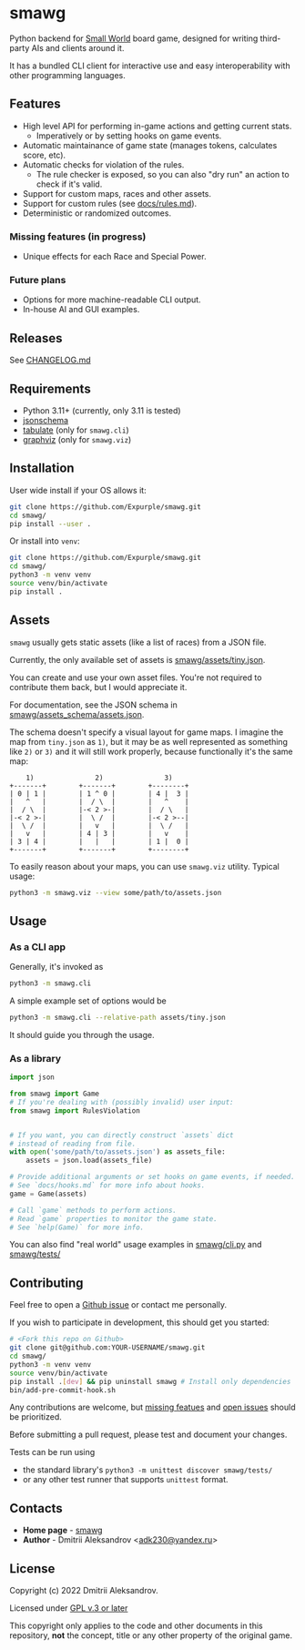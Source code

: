 # smawg

Python backend for
[Small World](https://en.m.wikipedia.org/wiki/Small_World_(board_game))
board game,
designed for writing third-party AIs and clients around it.

It has a bundled CLI client for interactive use
and easy interoperability with other programming languages.

## Features

* High level API for performing in-game actions and getting current stats.
    * Imperatively or by setting hooks on game events.
* Automatic maintainance of game state (manages tokens, calculates score, etc).
* Automatic checks for violation of the rules.
    * The rule checker is exposed, so you can also "dry run" an action to check
    if it's valid.
* Support for custom maps, races and other assets.
* Support for custom rules (see [docs/rules.md](docs/rules.md)).
* Deterministic or randomized outcomes.

### Missing features (in progress)

* Unique effects for each Race and Special Power.

### Future plans

* Options for more machine-readable CLI output.
* In-house AI and GUI examples.

## Releases

See [CHANGELOG.md](./CHANGELOG.md)

## Requirements

* Python 3.11+ (currently, only 3.11 is tested)
* [jsonschema](https://github.com/Julian/jsonschema)
* [tabulate](https://github.com/astanin/python-tabulate) (only for `smawg.cli`)
* [graphviz](https://github.com/xflr6/graphviz) (only for `smawg.viz`)

## Installation

User wide install if your OS allows it:

```sh
git clone https://github.com/Expurple/smawg.git
cd smawg/
pip install --user .
```

Or install into `venv`:

```sh
git clone https://github.com/Expurple/smawg.git
cd smawg/
python3 -m venv venv
source venv/bin/activate
pip install .
```

## Assets

`smawg` usually gets static assets (like a list of races) from a JSON file.

Currently, the only available set of assets is
[smawg/assets/tiny.json](smawg/assets/tiny.json).

You can create and use your own asset files.
You're not required to contribute them back, but I would appreciate it.

For documentation, see the JSON schema in
[smawg/assets_schema/assets.json](smawg/assets_schema/assets.json).

The schema doesn't specify a visual layout for game maps.
I imagine the map from `tiny.json` as `1)`, but it may be as well represented
as something like `2)` or `3)` and it will still work properly,
because functionally it's the same map:

```text
    1)               2)               3)
+-------+        +-------+        +--------+
| 0 | 1 |        | 1 ^ 0 |        | 4 |  3 |
|   ^   |        |  / \  |        |   ^    |
|  / \  |        |-< 2 >-|        |  / \   |
|-< 2 >-|        |  \ /  |        |-< 2 >--|
|  \ /  |        |   v   |        |  \ /   |
|   v   |        | 4 | 3 |        |   v    |
| 3 | 4 |        |   |   |        | 1 |  0 |
+-------+        +-------+        +--------+
```

To easily reason about your maps, you can use `smawg.viz` utility.
Typical usage:

```bash
python3 -m smawg.viz --view some/path/to/assets.json
```

## Usage

### As a CLI app

Generally, it's invoked as

```bash
python3 -m smawg.cli
```

A simple example set of options would be

```bash
python3 -m smawg.cli --relative-path assets/tiny.json
```

It should guide you through the usage.

### As a library

```python
import json

from smawg import Game
# If you're dealing with (possibly invalid) user input:
from smawg import RulesViolation


# If you want, you can directly construct `assets` dict
# instead of reading from file.
with open('some/path/to/assets.json') as assets_file:
    assets = json.load(assets_file)

# Provide additional arguments or set hooks on game events, if needed.
# See `docs/hooks.md` for more info about hooks.
game = Game(assets)

# Call `game` methods to perform actions.
# Read `game` properties to monitor the game state.
# See `help(Game)` for more info.
```

You can also find "real world" usage examples in
[smawg/cli.py](./smawg/cli.py) and [smawg/tests/](./smawg/tests/)

## Contributing

Feel free to open a
[Github issue](https://github.com/Expurple/smawg/issues/new/choose)
or contact me personally.

If you wish to participate in development, this should get you started:

```sh
# <Fork this repo on Github>
git clone git@github.com:YOUR-USERNAME/smawg.git
cd smawg/
python3 -m venv venv
source venv/bin/activate
pip install .[dev] && pip uninstall smawg # Install only dependencies
bin/add-pre-commit-hook.sh
```

Any contributions are welcome, but [missing featues](#features) and
[open issues](https://github.com/Expurple/smawg/issues) should be prioritized.

Before submitting a pull request, please test and document your changes.

Tests can be run using

* the standard library's `python3 -m unittest discover smawg/tests/`
* or any other test runner that supports `unittest` format.

## Contacts

* **Home page** - [smawg](https://github.com/expurple/smawg)
* **Author** - Dmitrii Aleksandrov <adk230@yandex.ru\>

## License

Copyright (c) 2022 Dmitrii Aleksandrov.

Licensed under [GPL v.3 or later](./LICENSE)

This copyright only applies to the code and other documents in this repository,
**not** the concept, title or any other property of the original game.
